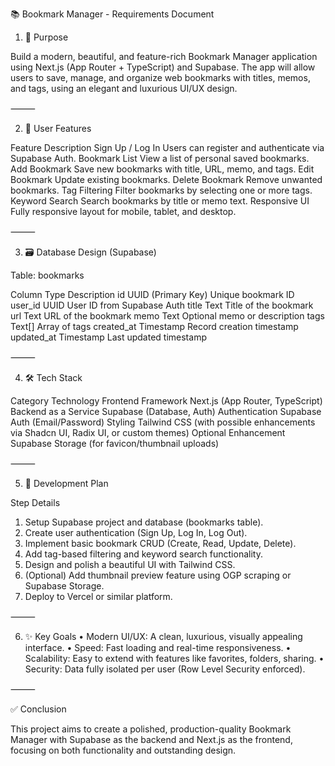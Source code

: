 📚 Bookmark Manager - Requirements Document

1. 🎯 Purpose

Build a modern, beautiful, and feature-rich Bookmark Manager application using Next.js (App Router + TypeScript) and Supabase.
The app will allow users to save, manage, and organize web bookmarks with titles, memos, and tags, using an elegant and luxurious UI/UX design.

⸻

2. 👤 User Features

Feature Description
Sign Up / Log In Users can register and authenticate via Supabase Auth.
Bookmark List View a list of personal saved bookmarks.
Add Bookmark Save new bookmarks with title, URL, memo, and tags.
Edit Bookmark Update existing bookmarks.
Delete Bookmark Remove unwanted bookmarks.
Tag Filtering Filter bookmarks by selecting one or more tags.
Keyword Search Search bookmarks by title or memo text.
Responsive UI Fully responsive layout for mobile, tablet, and desktop.

⸻

3. 🗃️ Database Design (Supabase)

Table: bookmarks

Column Type Description
id UUID (Primary Key) Unique bookmark ID
user_id UUID User ID from Supabase Auth
title Text Title of the bookmark
url Text URL of the bookmark
memo Text Optional memo or description
tags Text[] Array of tags
created_at Timestamp Record creation timestamp
updated_at Timestamp Last updated timestamp

⸻

4. 🛠️ Tech Stack

Category Technology
Frontend Framework Next.js (App Router, TypeScript)
Backend as a Service Supabase (Database, Auth)
Authentication Supabase Auth (Email/Password)
Styling Tailwind CSS (with possible enhancements via Shadcn UI, Radix UI, or custom themes)
Optional Enhancement Supabase Storage (for favicon/thumbnail uploads)

⸻

5. 🚀 Development Plan

Step Details

1. Setup Supabase project and database (bookmarks table).
2. Create user authentication (Sign Up, Log In, Log Out).
3. Implement basic bookmark CRUD (Create, Read, Update, Delete).
4. Add tag-based filtering and keyword search functionality.
5. Design and polish a beautiful UI with Tailwind CSS.
6. (Optional) Add thumbnail preview feature using OGP scraping or Supabase Storage.
7. Deploy to Vercel or similar platform.

⸻

6. ✨ Key Goals
 • Modern UI/UX: A clean, luxurious, visually appealing interface.
 • Speed: Fast loading and real-time responsiveness.
 • Scalability: Easy to extend with features like favorites, folders, sharing.
 • Security: Data fully isolated per user (Row Level Security enforced).

⸻

✅ Conclusion

This project aims to create a polished, production-quality Bookmark Manager with Supabase as the backend and Next.js as the frontend, focusing on both functionality and outstanding design.
